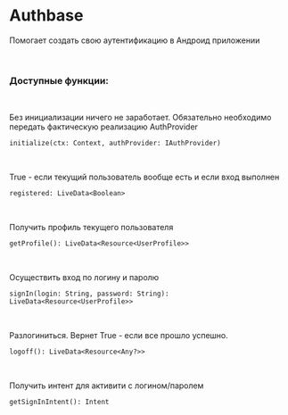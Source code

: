 # Authbase
Помогает создать свою аутентификацию в Андроид приложении

<br>

### Доступные функции:

<br>

Без инициализации ничего не заработает. Обязательно необходимо передать фактическую реализацию AuthProvider 
```
initialize(ctx: Context, authProvider: IAuthProvider)
```
<br>

True - если текущий пользователь вообще есть и если вход выполнен
```
registered: LiveData<Boolean>
```
<br>
   
Получить профиль текущего пользователя
```
getProfile(): LiveData<Resource<UserProfile>>
```
<br>
 
Осуществить вход по логину и паролю
```
signIn(login: String, password: String): LiveData<Resource<UserProfile>>
```
<br>
 
Разлогиниться. Вернет True - если все прошло успешно.
```
logoff(): LiveData<Resource<Any?>>
```
<br>
 
Получить интент для активити с логином/паролем
```
getSignInIntent(): Intent
```
